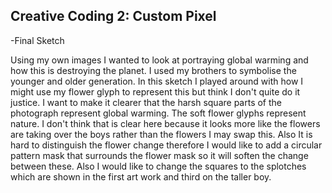 ## Creative Coding 2: Custom Pixel

-Final Sketch

Using my own images I wanted to look at portraying global warming and how this is destroying the planet. I used my brothers to symbolise the younger and older generation. In this sketch I played around with how I might use my flower glyph to represent this but think I don't quite do it justice. I want to make it clearer that the harsh square parts of the photograph represent global warming. The soft flower glyphs represent nature. I don't think that is clear here because it looks more like the flowers are taking over the boys rather than the flowers I may swap this. Also It is hard to distinguish the flower change therefore I would like to add a circular pattern mask that surrounds the flower mask so it will soften the change between these. Also I would like to change the squares to the splotches which are shown in the first art work and third on the taller boy.